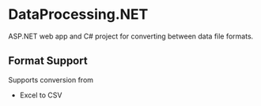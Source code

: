 # DataProcessing.NET
ASP.NET web app and C# project for converting between data file formats.  

## Format Support
Supports conversion from
- Excel to CSV

